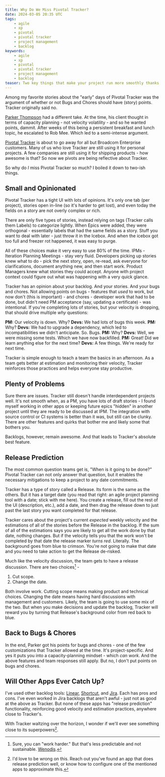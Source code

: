 ```yaml
---
title: Why Do We Miss Pivotal Tracker?
date: 2024-03-05 20:35 UTC
tags: 
    - agile
    - xp
    - pivotal
    - pivotal tracker
    - project management
    - backlog
keywords:
    - agile
    - xp
    - pivotal
    - pivotal tracker
    - project management
    - backlog
teaser: Two key things that make your project run more smoothly thanks to Pivotal Tracker.
---
```


[pt]: https://www.threads.net/@parkert
[tracker]: https://pivotaltracker.com
[wenodis]: https://www.youtube.com/watch?v=2kQxVwYwrME
[linear]: https://linear.app
[short]: https://shortcut.com
[jira]: https://jira.com


Among my favorite stories about the "early" days of Pivotal Tracker was the argument of whether or not Bugs and Chores should have (story) points. Tracker originally said no.

[Parker Thompson][pt] had a different take. At the time, his client thought in terms of capacity planning - not velocity volatility - and so he wanted points, dammit. After weeks of this being a persistent breakfast and lunch topic, he escalated to Rob Mee. Which led to a semi-intense argument.

[Pivotal Tracker][tracker] is about to go away for all but Broadcom Enterprise customers. Many of us who love Tracker are still using it for personal projects. A few companies are still using it for shipping products - how awesome is that? So now we pivots are being reflective about Tracker.

So why do _I_ miss Pivotal Tracker so much? I boiled it down to two-ish things.

## Small and Opinionated

Pivotal Tracker has a tight UI with lots of opinions. It's only one tab (per project), stories open in-line (so it's harder to get lost), and even today the fields on a story are not overly complex or rich.

There are only five types of stories, instead relying on tags (Tracker calls them Labels) to categorize lightly. When Epics were added, they were orthogonal - essentially labels that had the same fields as a story. Stuff you want to deal with later - just throw it in the Icebox. And when the icebox got too full and freezer rot happened, it was easy to purge.

All of these choices make it very easy to use 80% of the time. IPMs - Iteration Planning Meetings - stay very fluid. Developers picking up stories knew what to do - pick the next story, open, re-read, ask everyone for clarifications, document anything new, and then start work. Product Managers knew what stories they could accept. Anyone with project context could figure out what was happening with a very quick glance.

Tracker has an opinion about your backlog. And your stories. And your bugs and chores. Not allowing points on bugs - features that _used_ to work, but now don't (this is important) - and chores - developer work that had to be done, but didn't need PM acceptance (say, updating a certificate) - was intentional. If you're completing lots of stories, but your velocity is dropping, that should drive multiple _why_ questions:

**PM:** Our velocity is down. Why?
**Devs:** We had lots of bugs this week.
**PM:** Why?
**Devs:** We had to upgrade a dependency, which led to incompatibilities we didn't anticipate. So. Bugs.
**PM:** Why?
**Devs:** Well, we were missing some tests. Which we have now backfilled.
**PM:** Great! Did we learn anything else for the next time?
**Devs:** A few things. We're ready for next time.

Tracker is simple enough to teach a team the basics in an afternoon. As a team gets better at estimation and monitoring their velocity, Tracker reinforces those practices and helps everyone stay productive.

## Plenty of Problems

Sure there are issues. Tracker still doesn't handle interdependent projects well. It's not smooth when, as a PM, you have lots of draft stories - I found myself working in other apps or keeping future epics "hidden" in another project until they are ready to be discussed at IPM. The integration with source control or CI systems is better than it was, but still can be clunky. There are other features and quirks that bother me and likely some that bothers you.

Backlogs, however, remain awesome. And that leads to Tracker's absolute best feature.

## Release Prediction

The most common question teams get is, "When is it going to be done?" Pivotal Tracker can not only answer that question, but it enables the necessary mitigations to keep a project to any date commitments.

Tracker has a type of story called a Release. Its form is the same as the others. But it has a target date (you read that right: an agile project planning tool with a date; stick with me here). You create a release, fill out the rest of the UI (description, etc.), add a date, and then drag the release down to just past the last story you want completed for that release.

Tracker cares about the project's current _expected_ weekly velocity and the estimations of all of the stories before the Release in the backlog. If the sum of all of the estimations says you are likely to get all the work done by that date, nothing changes. But if the velocity tells you that the work won't be completed by that date the release marker _turns red_. Literally. The background goes from blue to crimson. You're not going to make that date and you need to take action to get the Release de-risked.

Much like the velocity discussion, the team gets to have a release discussion. There are two choices[^1] -

1. Cut scope.
2. Change the date.

Both involve work. Cutting scope means making product and technical choices. Changing the date means having hard discussions with management and customers. Likely, the team is going to use some mix of the two. But when you make decisions and update the backlog, Tracker will reward you by turning that Release's background color from red back to blue.

## Back to Bugs & Chores

In the end, Parker got his points for bugs and chores - one of the few customizations that Tracker allowed at the time. It's project-specific. And yes it puts you into a capacity-planning mindset - which _can work_. And the above features and team responses still apply. But no, I don't put points on bugs and chores.

## Will Other Apps Ever Catch Up?


I've used other backlog tools: [Linear][linear], [Shortcut][short], and [Jira][jira]. Each has pros and cons. I've even worked in Jira backlogs that aren't awful - just not as good at the above as Tracker. But none of these apps has "release prediction" functionality, reinforcing good velocity and estimation practices, anywhere close to Tracker's. 

With Tracker waltzing over the horizon, I wonder if we'll ever see something close to its superpowers[^2].

[^1]: Sure, you can "work harder." But that's less predictable and not sustainable. [Wenodis][wenodis].
[^2]: I'd love to be wrong on this. Reach out you've found an app that does release prediction well, or know how to configure one of the mentioned apps to approximate this.

